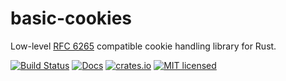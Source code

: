 # basic-cookies

Low-level [RFC 6265](https://tools.ietf.org/html/rfc6265.html) compatible cookie handling library for Rust.

[![Build Status](https://travis-ci.com/drjokepu/basic-cookies.svg?branch=master)](https://travis-ci.com/drjokepu/basic-cookies)
[![Docs](https://docs.rs/basic-cookies/badge.svg)](https://docs.rs/basic-cookies/badge.svg)
[![crates.io](https://meritbadge.herokuapp.com/basic-cookies)](https://crates.io/crates/basic-cookies)
[![MIT licensed](https://img.shields.io/badge/license-MIT-blue.svg)](./LICENSE)